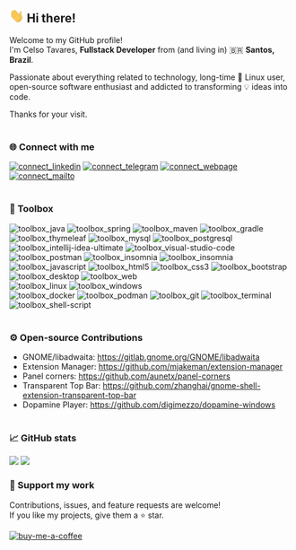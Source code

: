 ## <img src="https://raw.githubusercontent.com/celsotavaresdev/celsotavaresdev/main/images/hi-there.gif" width="26px"> Hi there!
Welcome to my GitHub profile!<br>
I'm Celso Tavares, <b>Fullstack Developer</b> from (and living in) 🇧🇷 <b>Santos, Brazil</b>.

Passionate about everything related to technology, long-time 🐧 Linux user, open-source software enthusiast and addicted to transforming 💡 ideas into code.

Thanks for your visit.
<br><br>

### 🌐 Connect with me
[![connect_linkedin](https://img.shields.io/badge/-LinkedIn-informational?&logo=linkedin&logoColor=white&color=505050)](https://www.linkedin.com/in/celsotavaresdev)
[![connect_telegram](https://img.shields.io/badge/-Telegram-informational?&logo=telegram&logoColor=white&color=505050)](https://t.me/celsotavaresdev)
[![connect_webpage](https://img.shields.io/badge/-Homepage-informational?&logo=googlechrome&logoColor=white&color=505050)](https://celsotavares.dev)
[![connect_mailto](https://img.shields.io/badge/-E--mail-informational?&logo=maildotru&logoColor=white&color=505050)](mailto:mail@celsotavares.dev)
<br><br>

### 🔧 Toolbox
![toolbox_java](https://img.shields.io/badge/-Java-informational?style=flat&logoColor=white&color=10a030)
![toolbox_spring](https://img.shields.io/badge/-Spring_Framework-informational?style=flat&logoColor=white&color=10a030)
![toolbox_maven](https://img.shields.io/badge/-Maven-informational?style=flat&logoColor=white&color=10a030)
![toolbox_gradle](https://img.shields.io/badge/-Gradle-informational?style=flat&logoColor=white&color=10a030)
![toolbox_thymeleaf](https://img.shields.io/badge/-Thymeleaf-informational?style=flat&logoColor=white&color=10a030)
![toolbox_mysql](https://img.shields.io/badge/-MySQL-informational?style=flat&logoColor=white&color=10a030)
![toolbox_postgresql](https://img.shields.io/badge/-PostgreSQL-informational?style=flat&logoColor=white&color=10a030)<br>
![toolbox_intellij-idea-ultimate](https://img.shields.io/badge/-IntelliJ_IDEA_Ultimate-informational?style=flat&logoColor=white&color=600090)
![toolbox_visual-studio-code](https://img.shields.io/badge/-Visual_Studio_Code-informational?style=flat&logoColor=white&color=600090)
![toolbox_postman](https://img.shields.io/badge/-Postman-informational?style=flat&logoColor=white&color=600090)
![toolbox_insomnia](https://img.shields.io/badge/-Insomnia-informational?style=flat&logoColor=white&color=600090)
![toolbox_insomnia](https://img.shields.io/badge/-DBeaver-informational?style=flat&logoColor=white&color=600090)
<br>
![toolbox_javascript](https://img.shields.io/badge/-Javascript-informational?style=flat&logoColor=white&color=a040a0)
![toolbox_html5](https://img.shields.io/badge/-HTML5-informational?style=flat&logoColor=white&color=a040a0)
![toolbox_css3](https://img.shields.io/badge/-CSS3-informational?style=flat&logoColor=white&color=a040a0)
![toolbox_bootstrap](https://img.shields.io/badge/-Bootstrap-informational?style=flat&logoColor=white&color=a040a0)<br>
![toolbox_desktop](https://img.shields.io/badge/-Desktop-informational?style=flat&logoColor=white&color=a03020)
![toolbox_web](https://img.shields.io/badge/-Web-informational?style=flat&logoColor=white&color=a03020)<br>
![toolbox_linux](https://img.shields.io/badge/-Linux-informational?style=flat&logoColor=white&color=2050c0)
![toolbox_windows](https://img.shields.io/badge/-Windows-informational?style=flat&logoColor=white&color=2050c0)<br>
![toolbox_docker](https://img.shields.io/badge/-Docker-informational?style=flat&logoColor=white&color=d08000)
![toolbox_podman](https://img.shields.io/badge/-Podman-informational?style=flat&logoColor=white&color=d08000)
![toolbox_git](https://img.shields.io/badge/-Git-informational?style=flat&logoColor=white&color=d08000)
![toolbox_terminal](https://img.shields.io/badge/-Terminal-informational?style=flat&logoColor=white&color=d08000)
![toolbox_shell-script](https://img.shields.io/badge/-Shell_Script-informational?style=flat&logoColor=white&color=d08000)
<br><br>

### ⚙️ Open-source Contributions
* GNOME/libadwaita: https://gitlab.gnome.org/GNOME/libadwaita
* Extension Manager: https://github.com/mjakeman/extension-manager
* Panel corners: https://github.com/aunetx/panel-corners
* Transparent Top Bar: https://github.com/zhanghai/gnome-shell-extension-transparent-top-bar
* Dopamine Player: https://github.com/digimezzo/dopamine-windows
<br><br>

### 📈 GitHub stats
<picture>
  <source media="(prefers-color-scheme: dark)" srcset="https://github-readme-stats.vercel.app/api?username=celsotavaresdev&hide_border=true&hide_title=true&card_width=350&bg_color=00000000&theme=dark&show_icons=true&rank_icon=github&hide=contribs&include_all_commits=true">
  <img src="https://github-readme-stats.vercel.app/api?username=celsotavaresdev&hide_border=true&hide_title=true&card_width=350&bg_color=00000000&theme=default&show_icons=true&rank_icon=github&hide=contribs&include_all_commits=true">
</picture>
<picture>
  <source media="(prefers-color-scheme: dark)" srcset="https://github-readme-stats.vercel.app/api/top-langs/?username=celsotavaresdev&hide_border=true&hide_title=true&card_width=350&bg_color=00000000&theme=dark&layout=compact">
  <img src="https://github-readme-stats.vercel.app/api/top-langs/?username=celsotavaresdev&hide_border=true&hide_title=true&card_width=350&bg_color=00000000&theme=default&layout=compact">
</picture>
<br>

### 🤝 Support my work
Contributions, issues, and feature requests are welcome!<br>
If you like my projects, give them a ⭐ star.

[![buy-me-a-coffee](https://www.buymeacoffee.com/assets/img/custom_images/yellow_img.png)](https://www.buymeacoffee.com/celsotavaresdev)
